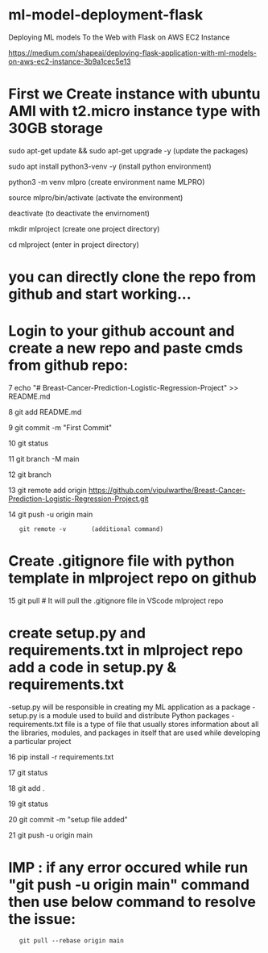# ml-model-deployment-flask

Deploying ML models To the Web with Flask on AWS EC2 Instance

https://medium.com/shapeai/deploying-flask-application-with-ml-models-on-aws-ec2-instance-3b9a1cec5e13


# First we Create instance with ubuntu AMI with t2.micro instance type with 30GB storage 


sudo apt-get update && sudo apt-get upgrade -y   (update the packages)   

sudo apt install python3-venv -y          (install python environment)

python3 -m venv mlpro                     (create environment name MLPRO)  

source mlpro/bin/activate                 (activate the environment)

deactivate                                (to deactivate the envirnoment)

mkdir mlproject                           (create one project directory)

cd mlproject                              (enter in project directory)

# you can directly clone the repo from github and start working...

# Login to your github account and create a new repo and paste cmds from github repo:

   7   echo "# Breast-Cancer-Prediction-Logistic-Regression-Project" >> README.md
   
   8   git add README.md
   
   9   git commit -m "First Commit"
   
   10  git status
   
   11  git branch -M main
   
   12  git branch
   
   13  git remote add origin https://github.com/vipulwarthe/Breast-Cancer-Prediction-Logistic-Regression-Project.git
   
   14  git push -u origin main

       git remote -v       (additional command)

# Create .gitignore file with python template in mlproject repo on github

   15  git pull    # It will pull the .gitignore file in VScode mlproject repo

# create setup.py and requirements.txt in mlproject repo add a code in setup.py & requirements.txt

-setup.py will be responsible in creating my ML application as a package
-setup.py is a module used to build and distribute Python packages
-requirements.txt file is a type of file that usually stores information about all the libraries, modules, and packages in itself that are used while developing a particular project

   16  pip install -r requirements.txt 
   
   17  git status
   
   18  git add .
   
   19  git status
   
   20  git commit -m "setup file added"
   
   21  git push -u origin main
  
# IMP :  if any error occured while run "git push -u origin main" command then use below command to resolve the issue:

       git pull --rebase origin main
